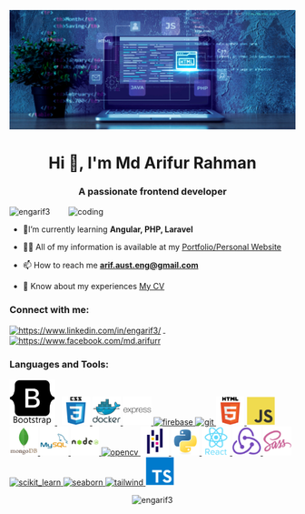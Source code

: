 ![logo](https://github.com/Engarif3/Engarif3/blob/main/banner.png)
<h1 align="center">Hi 👋, I'm Md Arifur Rahman</h1>
<h3 align="center">A passionate frontend developer</h3>
<img align="right" alt="coding" width="400" src="https://media1.giphy.com/media/qgQUggAC3Pfv687qPC/giphy.gif"/>

<p align="left"> <img src="https://komarev.com/ghpvc/?username=engarif3&label=Profile%20views&color=0e75b6&style=flat" alt="engarif3" /> </p>

- 🌱I’m currently learning **Angular, PHP, Laravel**

- 👨‍💻 All of my information is available at my [Portfolio/Personal Website](https://md-arifur-rahman-portfolio.netlify.app/)

- 📫 How to reach me **arif.aust.eng@gmail.com**

- 📄 Know about my experiences [My CV](https://drive.google.com/file/d/144ZNv87HufG_Njo3KOQFz8XR-AOkx4aM/view?usp=sharing)




<h3 align="left">Connect with me:</h3>
<p align="left">
<a href="https://www.linkedin.com/in/engarif3/" target="blank"><img align="center" src="https://raw.githubusercontent.com/rahuldkjain/github-profile-readme-generator/master/src/images/icons/Social/linked-in-alt.svg" alt="https://www.linkedin.com/in/engarif3/" height="30" width="40" /></a>
<a href="https://www.facebook.com/md.arifurr" target="blank">&nbsp;<img align="center" src="https://raw.githubusercontent.com/rahuldkjain/github-profile-readme-generator/master/src/images/icons/Social/facebook.svg" alt="https://www.facebook.com/md.arifurr" height="30" width="40" /></a>
</p>

<h3 align="left">Languages and Tools:</h3>
<p align="left" > <a href="https://getbootstrap.com" target="_blank" rel="noreferrer"> <img src="https://raw.githubusercontent.com/devicons/devicon/master/icons/bootstrap/bootstrap-plain-wordmark.svg" alt="bootstrap" width="80" height="80"/> </a> &nbsp; <a href="https://www.w3schools.com/css/" target="_blank" rel="noreferrer"> <img src="https://raw.githubusercontent.com/devicons/devicon/master/icons/css3/css3-original-wordmark.svg" alt="css3" width="50" height="50"/> </a> <a href="https://www.docker.com/" target="_blank" rel="noreferrer"> <img src="https://raw.githubusercontent.com/devicons/devicon/master/icons/docker/docker-original-wordmark.svg" alt="docker" width="50" height="50"/> </a> <a href="https://expressjs.com" target="_blank" rel="noreferrer"> <img src="https://raw.githubusercontent.com/devicons/devicon/master/icons/express/express-original-wordmark.svg" alt="express" width="50" height="50"/> </a> <a href="https://firebase.google.com/" target="_blank" rel="noreferrer"> <img src="https://www.vectorlogo.zone/logos/firebase/firebase-icon.svg" alt="firebase" width="50" height="50"/> </a> <a href="https://git-scm.com/" target="_blank" rel="noreferrer"> <img src="https://www.vectorlogo.zone/logos/git-scm/git-scm-icon.svg" alt="git" width="50" height="50"/> </a> <a href="https://www.w3.org/html/" target="_blank" rel="noreferrer"> <img src="https://raw.githubusercontent.com/devicons/devicon/master/icons/html5/html5-original-wordmark.svg" alt="html5" width="50" height="50"/> </a> <a href="https://developer.mozilla.org/en-US/docs/Web/JavaScript" target="_blank" rel="noreferrer"> <img src="https://raw.githubusercontent.com/devicons/devicon/master/icons/javascript/javascript-original.svg" alt="javascript" width="50" height="50"/> </a> <a href="https://www.mongodb.com/" target="_blank" rel="noreferrer"> <img src="https://raw.githubusercontent.com/devicons/devicon/master/icons/mongodb/mongodb-original-wordmark.svg" alt="mongodb" width="50" height="50"/> </a> <a href="https://www.mysql.com/" target="_blank" rel="noreferrer"> <img src="https://raw.githubusercontent.com/devicons/devicon/master/icons/mysql/mysql-original-wordmark.svg" alt="mysql" width="50" height="50"/> </a> <a href="https://nodejs.org" target="_blank" rel="noreferrer"> <img src="https://raw.githubusercontent.com/devicons/devicon/master/icons/nodejs/nodejs-original-wordmark.svg" alt="nodejs" width="50" height="50"/> </a> <a href="https://opencv.org/" target="_blank" rel="noreferrer"> <img src="https://www.vectorlogo.zone/logos/opencv/opencv-icon.svg" alt="opencv" width="50" height="50"/> </a> <a href="https://pandas.pydata.org/" target="_blank" rel="noreferrer"> <img src="https://raw.githubusercontent.com/devicons/devicon/2ae2a900d2f041da66e950e4d48052658d850630/icons/pandas/pandas-original.svg" alt="pandas" width="50" height="50"/> </a> <a href="https://www.python.org" target="_blank" rel="noreferrer"> <img src="https://raw.githubusercontent.com/devicons/devicon/master/icons/python/python-original.svg" alt="python" width="50" height="50"/> </a> <a href="https://reactjs.org/" target="_blank" rel="noreferrer"> <img src="https://raw.githubusercontent.com/devicons/devicon/master/icons/react/react-original-wordmark.svg" alt="react" width="50" height="50"/> </a> <a href="https://redux.js.org" target="_blank" rel="noreferrer"> <img src="https://raw.githubusercontent.com/devicons/devicon/master/icons/redux/redux-original.svg" alt="redux" width="50" height="50"/> </a> <a href="https://sass-lang.com" target="_blank" rel="noreferrer"> <img src="https://raw.githubusercontent.com/devicons/devicon/master/icons/sass/sass-original.svg" alt="sass" width="50" height="50"/> </a> <a href="https://scikit-learn.org/" target="_blank" rel="noreferrer"> <img src="https://upload.wikimedia.org/wikipedia/commons/0/05/Scikit_learn_logo_small.svg" alt="scikit_learn" width="50" height="50"/> </a> <a href="https://seaborn.pydata.org/" target="_blank" rel="noreferrer"> <img src="https://seaborn.pydata.org/_images/logo-mark-lightbg.svg" alt="seaborn" width="50" height="50"/> </a> <a href="https://tailwindcss.com/" target="_blank" rel="noreferrer"> <img src="https://www.vectorlogo.zone/logos/tailwindcss/tailwindcss-icon.svg" alt="tailwind" width="50" height="50"/> </a> <a href="https://www.typescriptlang.org/" target="_blank" rel="noreferrer"> <img src="https://raw.githubusercontent.com/devicons/devicon/master/icons/typescript/typescript-original.svg" alt="typescript" width="50" height="50"/> </a> </p>

<p align="center">
  <img src="https://github-readme-stats-sigma-five.vercel.app/api/top-langs/?username=engarif3&layout=compact&langs_count=16&theme=dracula" alt="engarif3" width="100%" height="170"/>
</p>
<!--- <p><img align="left" src="https://github-readme-stats-sigma-five.vercel.app/api/top-langs/?username=engarif3&layout=compact&langs_count=16&theme=dracula" alt="engarif3" width="400" height="170"/></p> --->

<!--- <p ><img align="right" src="https://github-readme-stats-sigma-five.vercel.app/api?username=engarif3&layout=compact&langs_count=16&theme=dracula" alt="engarif3" width="400" height="176" /></p><br>

<p><br><img align="center" src="https://github-readme-streak-stats.herokuapp.com/?user=engarif3&layout=compact&langs_count=16&theme=dracula" alt="engarif3" width="100%" height="170"  /></p>
--->
